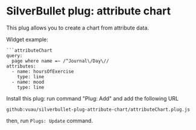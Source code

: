
# SilverBullet plug: attribute chart 

This plug allows you to create a chart from attribute data.

Widget example:

```
```attributeChart  
query:  
  page where name =~ /^Journal\/Day\// 
attributes:  
  - name: hoursOfExercise  
    type: line  
  - name: mood  
    type: line
```

Install this plug: run command "Plug: Add" and add the following URL
```
github:vuau/silverbullet-plug-attribute-chart/attributeChart.plug.js
```

then, run `Plugs: Update` command.
